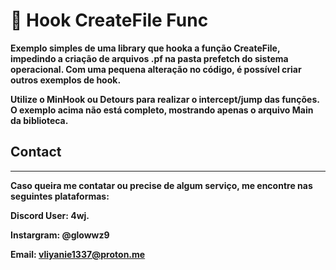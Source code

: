 # 📌 Hook CreateFile Func
**Exemplo simples de uma library que hooka a função CreateFile, impedindo a criação de arquivos .pf na pasta prefetch do sistema operacional. Com uma pequena alteração no código, é possível criar outros exemplos de hook.**

**Utilize o MinHook ou Detours para realizar o intercept/jump das funções. O exemplo acima não está completo, mostrando apenas o arquivo Main da biblioteca.**

## Contact
------------
**Caso queira me contatar ou precise de algum serviço, me encontre nas seguintes plataformas:**

**Discord User: 4wj.**

**Instargram: @glowwz9**

**Email: vliyanie1337@proton.me**
